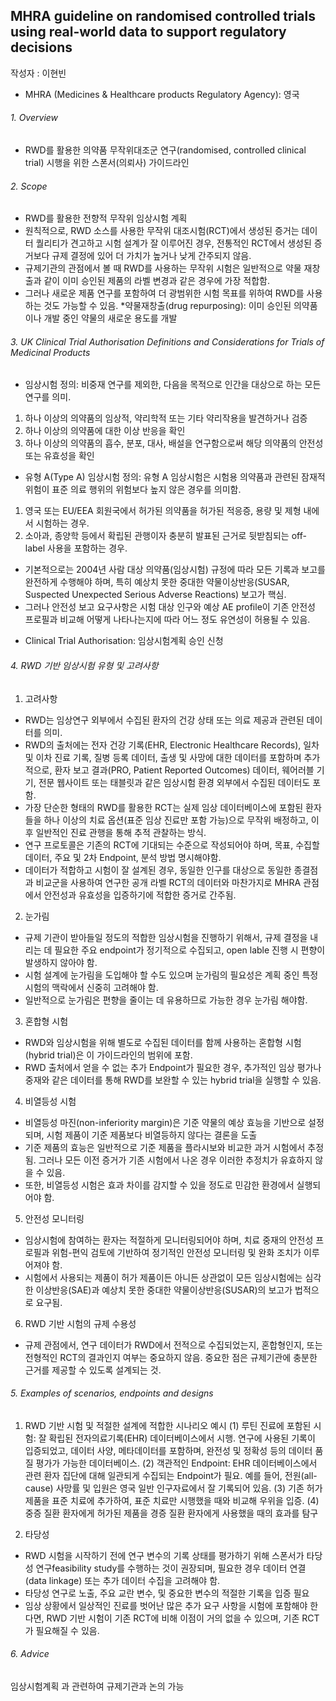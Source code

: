 ## MHRA guideline on randomised controlled trials using real-world data to support regulatory decisions
작성자 : 이현빈
* MHRA (Medicines & Healthcare products Regulatory Agency): 영국 

###### 1. Overview
- RWD를 활용한 의약품 무작위대조군 연구(randomised, controlled clinical trial) 시행을 위한 스폰서(의뢰사) 가이드라인


###### 2. Scope
- RWD를 활용한 전향적 무작위 임상시험 계획
- 원칙적으로, RWD 소스를 사용한 무작위 대조시험(RCT)에서 생성된 증거는 데이터 퀄리티가 견고하고 시험 설계가 잘 이루어진 경우, 전통적인 RCT에서 생성된 증거보다 규제 결정에 있어 더 가치가 높거나 낮게 간주되지 않음.
- 규제기관의 관점에서 볼 때 RWD를 사용하는 무작위 시험은 일반적으로 약물 재창출과 같이 이미 승인된 제품의 라벨 변경과 같은 경우에 가장 적합함.
- 그러나 새로운 제품 연구를 포함하여 더 광범위한 시험 목표를 위하여 RWD를 사용하는 것도 가능할 수 있음.
*약물재창출(drug repurposing): 이미 승인된 의약품이나 개발 중인 약물의 새로운 용도를 개발


###### 3. UK Clinical Trial Authorisation Definitions and Considerations for Trials of Medicinal Products
- 임상시험 정의: 비중재 연구를 제외한, 다음을 목적으로 인간을 대상으로 하는 모든 연구를 의미.
1)	하나 이상의 의약품의 임상적, 약리학적 또는 기타 약리작용을 발견하거나 검증
2)	하나 이상의 의약품에 대한 이상 반응을 확인
3)	하나 이상의 의약품의 흡수, 분포, 대사, 배설을 연구함으로써 해당 의약품의 안전성 또는 유효성을 확인
- 유형 A(Type A) 임상시험 정의: 유형 A 임상시험은 시험용 의약품과 관련된 잠재적 위험이 표준 의료 행위의 위험보다 높지 않은 경우를 의미함.
1)	영국 또는 EU/EEA 회원국에서 허가된 의약품을 허가된 적응증, 용량 및 제형 내에서 시험하는 경우.
2)	소아과, 종양학 등에서 확립된 관행이자 충분히 발표된 근거로 뒷받침되는 off-label 사용을 포함하는 경우.
- 기본적으로는 2004년 사람 대상 의약품(임상시험) 규정에 따라 모든 기록과 보고를 완전하게 수행해야 하며, 특히 예상치 못한 중대한 약물이상반응(SUSAR, Suspected Unexpected Serious Adverse Reactions) 보고가 핵심.
- 그러나 안전성 보고 요구사항은 시험 대상 인구와 예상 AE profile이 기존 안전성 프로필과 비교해 어떻게 나타나는지에 따라 어느 정도 유연성이 허용될 수 있음. 
* Clinical Trial Authorisation: 임상시험계획 승인 신청


###### 4. RWD 기반 임상시험 유형 및 고려사항

1)  고려사항
- RWD는 임상연구 외부에서 수집된 환자의 건강 상태 또는 의료 제공과 관련된 데이터를 의미.
- RWD의 출처에는 전자 건강 기록(EHR, Electronic Healthcare Records), 일차 및 이차 진료 기록, 질병 등록 데이터, 출생 및 사망에 대한 데이터를 포함하며 추가적으로, 환자 보고 결과(PRO, Patient Reported Outcomes) 데이터, 웨어러블 기기, 전문 웹사이트 또는 태블릿과 같은 임상시험 환경 외부에서 수집된 데이터도 포함. 
- 가장 단순한 형태의 RWD를 활용한 RCT는 실제 임상 데이터베이스에 포함된 환자들을 하나 이상의 치료 옵션(표준 임상 진료만 포함 가능)으로 무작위 배정하고, 이후 일반적인 진료 관행을 통해 추적  관찰하는 방식. 
- 연구 프로토콜은 기존의 RCT에 기대되는 수준으로 작성되어야 하며, 목표, 수집할 데이터, 주요 및 2차 Endpoint, 분석 방법 명시해야함.
- 데이터가 적합하고 시험이 잘 설계된 경우, 동일한 인구를 대상으로 동일한 종결점과 비교군을 사용하여 연구한 공개 라벨 RCT의 데이터와 마찬가지로 MHRA 관점에서 안전성과 유효성을 입증하기에 적합한 증거로 간주됨.

2) 눈가림
- 규제 기관이 받아들일 정도의 적합한 임상시험을 진행하기 위해서, 규제 결정을 내리는 데 필요한 주요 endpoint가 정기적으로 수집되고, open lable 진행 시 편향이 발생하지 않아야 함.
- 시험 설계에 눈가림을 도입해야 할 수도 있으며 눈가림의 필요성은 계획 중인 특정 시험의 맥락에서 신중히 고려해야 함. 
- 일반적으로 눈가림은 편향을 줄이는 데 유용하므로 가능한 경우 눈가림 해야함. 

3) 혼합형 시험 
- RWD와 임상시험을 위해 별도로 수집된 데이터를 함께 사용하는 혼합형 시험(hybrid trial)은 이 가이드라인의 범위에 포함.
- RWD 출처에서 얻을 수 없는 추가 Endpoint가 필요한 경우, 추가적인 임상 평가나 중재와 같은 데이터를 통해 RWD를 보완할 수 있는 hybrid trial을 실행할 수 있음.
4) 비열등성 시험
- 비열등성 마진(non-inferiority margin)은 기준 약물의 예상 효능을 기반으로 설정되며, 시험 제품이 기준 제품보다 비열등하지 않다는 결론을 도출
- 기준 제품의 효능은 일반적으로 기준 제품을 플라시보와 비교한 과거 시험에서 추정됨. 그러나 모든 이전 증거가 기존 시험에서 나온 경우 이러한 추정치가 유효하지 않을 수 있음.
- 또한, 비열등성 시험은 효과 차이를 감지할 수 있을 정도로 민감한 환경에서 실행되어야 함. 

5) 안전성 모니터링
- 임상시험에 참여하는 환자는 적절하게 모니터링되어야 하며, 치료 중재의 안전성 프로필과 위험-편익 검토에 기반하여 정기적인 안전성 모니터링 및 완화 조치가 이루어져야 함. 
- 시험에서 사용되는 제품이 허가 제품이든 아니든 상관없이 모든 임상시험에는 심각한 이상반응(SAE)과 예상치 못한 중대한 약물이상반응(SUSAR)의 보고가 법적으로 요구됨.

6) RWD 기반 시험의 규제 수용성
- 규제 관점에서, 연구 데이터가 RWD에서 전적으로 수집되었는지, 혼합형인지, 또는 전형적인 RCT의 결과인지 여부는 중요하지 않음. 중요한 점은 규제기관에 충분한 근거를 제공할 수 있도록 설계되는 것. 


###### 5. Examples of scenarios, endpoints and designs

1) RWD 기반 시험 및 적절한 설계에 적합한 시나리오 예시
(1) 루틴 진료에 포함된 시험: 잘 확립된 전자의료기록(EHR) 데이터베이스에서 시행. 연구에 사용된 기록이 입증되었고, 데이터 사양, 메타데이터를 포함하며, 완전성 및 정확성 등의 데이터 품질 평가가 가능한 데이터베이스.
(2) 객관적인 Endpoint: EHR 데이터베이스에서 관련 환자 집단에 대해 일관되게 수집되는 Endpoint가 필요. 예를 들어, 전원(all-cause) 사망률 및 입원은 영국 일반 인구자료에서 잘 기록되어 있음. 
(3) 기존 허가 제품을 표준 치료에 추가하여, 표준 치료만 시행했을 때와 비교해 우위을 입증.
(4) 중증 질환 환자에게 허가된 제품을 경증 질환 환자에게 사용했을 때의 효과를 탐구

2) 타당성
- RWD 시험을 시작하기 전에 연구 변수의 기록 상태를 평가하기 위해 스폰서가 타당성 연구feasibility study를 수행하는 것이 권장되며, 필요한 경우 데이터 연결(data linkage) 또는 추가 데이터 수집을 고려해야 함. 
- 타당성 연구로 노출, 주요 교란 변수, 및 중요한 변수의 적절한 기록을 입증 필요
- 임상 상황에서 일상적인 진료를 벗어난 많은 추가 요구 사항을 시험에 포함해야 한다면, RWD 기반 시험이 기존 RCT에 비해 이점이 거의 없을 수 있으며, 기존 RCT가 필요해질 수 있음. 


###### 6. Advice
임상시험계획 과 관련하여 규제기관과 논의 가능

